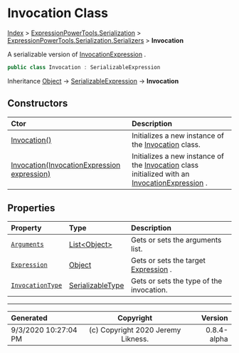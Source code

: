 ﻿# Invocation Class

[Index](../index.md) > [ExpressionPowerTools.Serialization](ExpressionPowerTools.Serialization.a.md) > [ExpressionPowerTools.Serialization.Serializers](ExpressionPowerTools.Serialization.Serializers.n.md) > **Invocation**

A serializable version of [InvocationExpression](https://docs.microsoft.com/dotnet/api/system.linq.expressions.invocationexpression) .

```csharp
public class Invocation : SerializableExpression
```

Inheritance [Object](https://docs.microsoft.com/dotnet/api/system.object) → [SerializableExpression](ExpressionPowerTools.Serialization.Serializers.SerializableExpression.cs.md) → **Invocation**

## Constructors

| Ctor | Description |
| :-- | :-- |
| [Invocation()](ExpressionPowerTools.Serialization.Serializers.Invocation.ctor.md#invocation) | Initializes a new instance of the [Invocation](ExpressionPowerTools.Serialization.Serializers.Invocation.cs.md) class. |
| [Invocation(InvocationExpression expression)](ExpressionPowerTools.Serialization.Serializers.Invocation.ctor.md#invocationinvocationexpression-expression) | Initializes a new instance of the [Invocation](ExpressionPowerTools.Serialization.Serializers.Invocation.cs.md) class            initialized with an [InvocationExpression](https://docs.microsoft.com/dotnet/api/system.linq.expressions.invocationexpression) . |
## Properties

| Property | Type | Description |
| :-- | :-- | :-- |
| [`Arguments`](ExpressionPowerTools.Serialization.Serializers.Invocation.Arguments.prop.md) | [List&lt;Object>](https://docs.microsoft.com/dotnet/api/system.collections.generic.list-1) | Gets or sets the arguments list. |
| [`Expression`](ExpressionPowerTools.Serialization.Serializers.Invocation.Expression.prop.md) | [Object](https://docs.microsoft.com/dotnet/api/system.object) | Gets or sets the target [Expression](ExpressionPowerTools.Serialization.Serializers.Invocation.Expression.prop.md) . |
| [`InvocationType`](ExpressionPowerTools.Serialization.Serializers.Invocation.InvocationType.prop.md) | [SerializableType](ExpressionPowerTools.Serialization.Serializers.SerializableType.cs.md) | Gets or sets the type of the invocation. |


---

| Generated | Copyright | Version |
| :-- | :-: | --: |
| 9/3/2020 10:27:04 PM | (c) Copyright 2020 Jeremy Likness. | 0.8.4-alpha |
